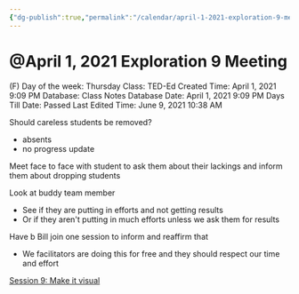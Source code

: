 ```yaml
---
{"dg-publish":true,"permalink":"/calendar/april-1-2021-exploration-9-meeting/"}
---
```


# @April 1, 2021 Exploration 9 Meeting

(F) Day of the week: Thursday
Class: TED-Ed
Created Time: April 1, 2021 9:09 PM
Database: Class Notes Database
Date: April 1, 2021 9:09 PM
Days Till Date: Passed
Last Edited Time: June 9, 2021 10:38 AM

Should careless students be removed?

- absents
- no progress update

Meet face to face with student to ask them about their lackings and inform them about dropping students 

Look at buddy team member 

- See if they are putting in efforts and not getting results
- Or if they aren't putting in much efforts unless we ask them for results

Have b Bill join one session to inform and reaffirm that

- We facilitators are doing this for free and they should respect our time and effort

[Session 9: Make it visual](https://docs.google.com/presentation/d/124MhdTlwDjbUuKsBjsT2oqjMWipRHDCUJCdyxiLCjHo/edit#slide=id.gcbd9861c50_0_0)